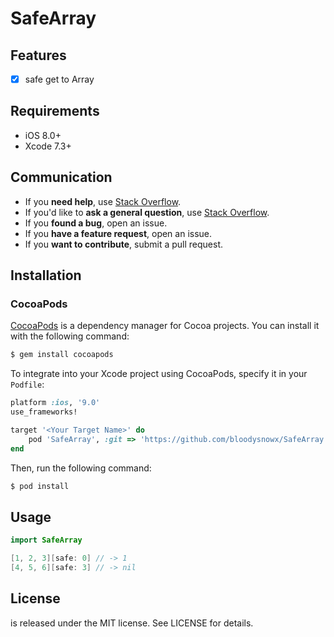 # SafeArray

## Features

- [x] safe get to Array

## Requirements

- iOS 8.0+
- Xcode 7.3+

## Communication

- If you **need help**, use [Stack Overflow](http://stackoverflow.com).
- If you'd like to **ask a general question**, use [Stack Overflow](http://stackoverflow.com).
- If you **found a bug**, open an issue.
- If you **have a feature request**, open an issue.
- If you **want to contribute**, submit a pull request.

## Installation

### CocoaPods

[CocoaPods](http://cocoapods.org) is a dependency manager for Cocoa projects. You can install it with the following command:

```bash
$ gem install cocoapods
```

To integrate into your Xcode project using CocoaPods, specify it in your `Podfile`:

```ruby
platform :ios, '9.0'
use_frameworks!

target '<Your Target Name>' do
    pod 'SafeArray', :git => 'https://github.com/bloodysnowx/SafeArray.git'
end
```

Then, run the following command:

```bash
$ pod install
```

## Usage

```swift
import SafeArray

[1, 2, 3][safe: 0] // -> 1
[4, 5, 6][safe: 3] // -> nil
```

## License

is released under the MIT license. See LICENSE for details.
